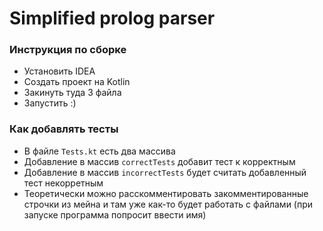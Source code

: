 # Simplified prolog parser

### Инструкция по сборке
- Установить IDEA
- Создать проект на Kotlin
- Закинуть туда 3 файла
- Запустить :)

### Как добавлять тесты
- В файле `Tests.kt` есть два массива
- Добавление в массив `correctTests` добавит тест к корректным
- Добавление в массив `incorrectTests` будет считать добавленный тест некорретным
- Теоретически можно расскомментировать закомментированные строчки из мейна и там уже как-то будет работать с файлами (при запуске программа попросит ввести имя)
